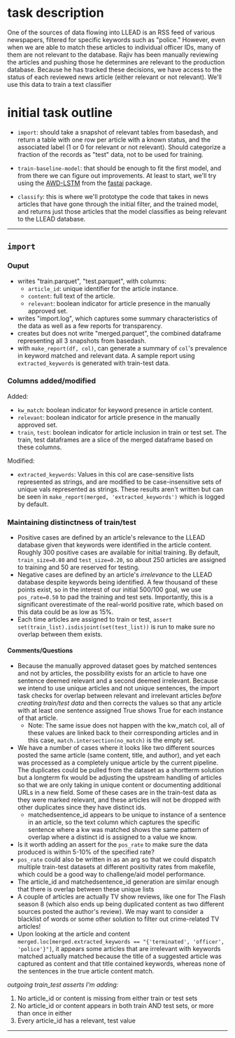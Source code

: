 # task description

One of the sources of data flowing into LLEAD is an RSS feed of various
newspapers, filtered for specific keywords such as "police." However, even when
we are able to match these articles to individual officer IDs, many of them are
not relevant to the database. Rajiv has been manually reviewing the articles
and pushing those he determines are relevant to the production database.
Because he has tracked these decisions, we have access to the status of each
reviewed news article (either relevant or not relevant). We'll use this data to
train a text classifier 

# initial task outline

- `import`: should take a snapshot of relevant tables from basedash, and return
  a table with one row per article with a known status, and the associated
  label (1 or 0 for relevant or not relevant). Should categorize a fraction of
  the records as "test" data, not to be used for training.

- `train-baseline-model`: that should be enough to fit the first model, and
  from there we can figure out improvements. At least to start, we'll try using
  the [AWD-LSTM](https://docs.fast.ai/text.models.awdlstm.html#AWD_LSTM) from
  the [fastai](https://docs.fast.ai/) package.

- `classify`: this is where we'll prototype the code that takes in news
  articles that have gone through the initial filter, and the trained model,
  and returns just those articles that the model classifies as being relevant
  to the LLEAD database.

---
## `import`

### Ouput
- writes "train.parquet", "test.parquet", with columns:
  - `article_id`: unique identifier for the article instance.
  - `content`: full text of the article.
  - `relevant`: boolean indicator for article presence in the manually approved set.
- writes "import.log", which captures some summary characteristics of the data as well as a few reports for transparency.
- creates but does not write "merged.parquet", the combined dataframe representing all 3 snapshots from basedash.
- with `make_report(df, col)`, can generate a summary of `col`'s prevalence in keyword matched and relevant data. A sample report using `extracted_keywords` is generated with train-test data.

### Columns added/modified
Added:
- `kw_match`: boolean indicator for keyword presence in article content.
- `relevant`: boolean indicator for article presence in the manually approved set.
- `train`, `test`: boolean indicator for article inclusion in train or test set. The train, test dataframes are a slice of the merged dataframe based on these columns.

Modified:
- `extracted_keywords`: Values in this col are case-sensitive lists represented as strings, and are modified to be case-insensitive sets of unique vals represented as strings. These results aren't written but can be seen in `make_report(merged, 'extracted_keywords')` which is logged by default.

### Maintaining distinctness of train/test
- Positive cases are defined by an article's relevance to the LLEAD database given that keywords were identified in the article content. Roughly 300 positive cases are available for initial training. By default, `train_size=0.80` and `test_size=0.20`, so about 250 articles are assigned to training and 50 are reserved for testing.
- Negative cases are defined by an article's _irrelevance_ to the LLEAD database despite keywords being identified. A few thousand of these points exist, so in the interest of our initial 500/100 goal, we use `pos_rate=0.50` to pad the training and test sets. Importantly, this is a significant overestimate of the real-world positive rate, which based on this data could be as low as 15%.
- Each time articles are assigned to train or test, `assert set(train_list).isdisjoint(set(test_list))` is run to make sure no overlap between them exists.

#### Comments/Questions
- Because the manually approved dataset goes by matched sentences and not by articles, the possibility exists for an article to have one sentence deemed relevant and a second deemed irrelevant. Because we intend to use unique articles and not unique sentences, the import task checks for overlap between relevant and irrelevant articles _before creating train/test data_ and then corrects the values so that any article with at least one sentence assigned True shows True for each instance of that article. 
  - Note: The same issue does not happen with the kw_match col, all of these values are linked back to their corresponding articles and in this case, `match.intersection(no_match)` is the empty set.
- We have a number of cases where it looks like two different sources posted the same article (same content, title, and author), and yet each was processed as a completely unique article by the current pipeline. The duplicates could be pulled from the dataset as a shortterm solution but a longterm fix would be adjusting the upstream handling of articles so that we are only taking in unique content or documenting additional URLs in a new field. Some of these cases are in the train-test data as they were marked relevant, and these articles will not be dropped with other duplicates since they have distinct ids.
  - matchedsentence_id appears to be unique to instance of a sentence in an article, so the text column which captures the specific sentence where a kw was matched shows the same pattern of overlap where a distinct id is assigned to a value we know. 
- Is it worth adding an assert for the `pos_rate` to make sure the data produced is within 5-10% of the specified rate?
- `pos_rate` could also be written in as an arg so that we could dispatch multiple train-test datasets at different positivity rates from makefile, which could be a good way to challenge/aid model performance.
- The article_id and matchedsentence_id generation are similar enough that there is overlap between these unique lists
- A couple of articles are actually TV show reviews, like one for The Flash season 8 (which also ends up being duplicated content as two different sources posted the author's review). We may want to consider a blacklist of words or some other solution to filter out crime-related TV articles!
- Upon looking at the article and content `merged.loc[merged.extracted_keywords == "{'terminated', 'officer', 'police'}"]`, it appears some articles that are irrelevant with keywords matched actually matched because the title of a suggested article was captured as content and that title contained keywords, whereas none of the sentences in the true article content match.

_outgoing train_test asserts I'm adding:_
1. No article_id or content is missing from either train or test sets
2. No article_id or content appears in both train AND test sets, or more than once in either
3. Every article_id has a relevant, test value

---
